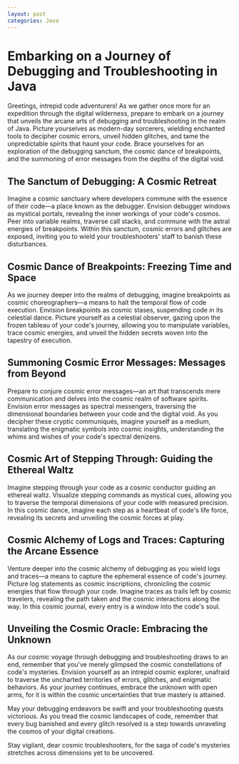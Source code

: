 ```yaml
---
layout: post
categories: Java
---
```


# Embarking on a Journey of Debugging and Troubleshooting in Java

Greetings, intrepid code adventurers! As we gather once more for an expedition through the digital wilderness, prepare to embark on a journey that unveils the arcane arts of debugging and troubleshooting in the realm of Java. Picture yourselves as modern-day sorcerers, wielding enchanted tools to decipher cosmic errors, unveil hidden glitches, and tame the unpredictable spirits that haunt your code. Brace yourselves for an exploration of the debugging sanctum, the cosmic dance of breakpoints, and the summoning of error messages from the depths of the digital void.

## The Sanctum of Debugging: A Cosmic Retreat

Imagine a cosmic sanctuary where developers commune with the essence of their code—a place known as the debugger. Envision debugger windows as mystical portals, revealing the inner workings of your code's cosmos. Peer into variable realms, traverse call stacks, and commune with the astral energies of breakpoints. Within this sanctum, cosmic errors and glitches are exposed, inviting you to wield your troubleshooters' staff to banish these disturbances.

## Cosmic Dance of Breakpoints: Freezing Time and Space

As we journey deeper into the realms of debugging, imagine breakpoints as cosmic choreographers—a means to halt the temporal flow of code execution. Envision breakpoints as cosmic stases, suspending code in its celestial dance. Picture yourself as a celestial observer, gazing upon the frozen tableau of your code's journey, allowing you to manipulate variables, trace cosmic energies, and unveil the hidden secrets woven into the tapestry of execution.

## Summoning Cosmic Error Messages: Messages from Beyond

Prepare to conjure cosmic error messages—an art that transcends mere communication and delves into the cosmic realm of software spirits. Envision error messages as spectral messengers, traversing the dimensional boundaries between your code and the digital void. As you decipher these cryptic communiqués, imagine yourself as a medium, translating the enigmatic symbols into cosmic insights, understanding the whims and wishes of your code's spectral denizens.

## Cosmic Art of Stepping Through: Guiding the Ethereal Waltz

Imagine stepping through your code as a cosmic conductor guiding an ethereal waltz. Visualize stepping commands as mystical cues, allowing you to traverse the temporal dimensions of your code with measured precision. In this cosmic dance, imagine each step as a heartbeat of code's life force, revealing its secrets and unveiling the cosmic forces at play.

## Cosmic Alchemy of Logs and Traces: Capturing the Arcane Essence

Venture deeper into the cosmic alchemy of debugging as you wield logs and traces—a means to capture the ephemeral essence of code's journey. Picture log statements as cosmic inscriptions, chronicling the cosmic energies that flow through your code. Imagine traces as trails left by cosmic travelers, revealing the path taken and the cosmic interactions along the way. In this cosmic journal, every entry is a window into the code's soul.

## Unveiling the Cosmic Oracle: Embracing the Unknown

As our cosmic voyage through debugging and troubleshooting draws to an end, remember that you've merely glimpsed the cosmic constellations of code's mysteries. Envision yourself as an intrepid cosmic explorer, unafraid to traverse the uncharted territories of errors, glitches, and enigmatic behaviors. As your journey continues, embrace the unknown with open arms, for it is within the cosmic uncertainties that true mastery is attained.

May your debugging endeavors be swift and your troubleshooting quests victorious. As you tread the cosmic landscapes of code, remember that every bug banished and every glitch resolved is a step towards unraveling the cosmos of your digital creations.

Stay vigilant, dear cosmic troubleshooters, for the saga of code's mysteries stretches across dimensions yet to be uncovered.
